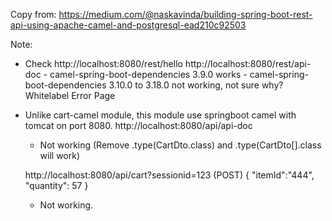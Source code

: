 Copy from:
    https://medium.com/@naskavinda/building-spring-boot-rest-api-using-apache-camel-and-postgresql-ead210c92503


Note:
 *   Check   http://localhost:8080/rest/hello
            http://localhost:8080/rest/api-doc
    - camel-spring-boot-dependencies 3.9.0 works
    - camel-spring-boot-dependencies 3.10.0 to 3.18.0 not working, not sure why?
        Whitelabel Error Page

 * Unlike cart-camel module, this module use springboot camel with tomcat on port 8080.
    http://localhost:8080/api/api-doc
     - Not working
    (Remove .type(CartDto.class) and .type(CartDto[].class will work)

    http://localhost:8080/api/cart?sessionid=123 (POST)
    {
     "itemId":"444",
     "quantity": 57
    }

      - Not working.